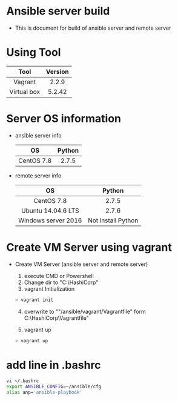 # Ansible server build

- This is document for build of ansible server and remote server

# Using Tool

|    Tool     | Version |
| :---------: | :-----: |
|   Vagrant   |  2.2.9  |
| Virtual box | 5.2.42  |

# Server OS information

- ansible server info

  |     OS     | Python |
  | :--------: | :----: |
  | CentOS 7.8 | 2.7.5  |

- remote server info

  |         OS          |       Python       |
  | :-----------------: | :----------------: |
  |     CentOS 7.8      |       2.7.5        |
  | Ubuntu 14.04.6 LTS  |       2.7.6        |
  | Windows server 2016 | Not install Python |



# Create VM Server using vagrant

- Create VM Server (ansible server and remote server)

  1. execute CMD or Powershell
  2. Change dir to "C:\HashiCorp"
  3. vagrant Initialization

    ```sh 
    > vagrant init
    ```

  4. overwrite to ""/ansible/vagrant/Vagrantfile" form C:\HashiCorp\Vagrantfile"

  5. vagrant up

    ```sh
    > vagrant up
    ```

# add line in .bashrc

```sh
vi ~/.bashrc
export ANSIBLE_CONFIG=~/ansible/cfg
alias anp='ansible-playbook'
```
